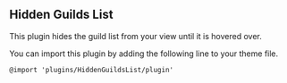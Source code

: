 Hidden Guilds List
--
This plugin hides the guild list from your view until it is hovered over.

You can import this plugin by adding the following line to your theme file.

`@import 'plugins/HiddenGuildsList/plugin'`

